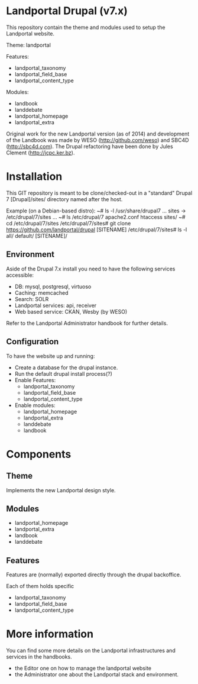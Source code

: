 # Landportal Drupal (v7.x)

This repository contain the theme and modules used to setup the Landportal website.

Theme: landportal

Features:
 - landportal_taxonomy
 - landportal_field_base
 - landportal_content_type

Modules:
 - landbook
 - landdebate
 - landportal_homepage
 - landportal_extra

Original work for the new Landportal version (as of 2014) and development of the Landbook was made by WESO (http://github.com/weso) and SBC4D (http://sbc4d.com). The Drupal refactoring have been done by Jules Clement (http://jcpc.ker.bz).


# Installation

This GIT repository is meant to be clone/checked-out in a "standard" Drupal 7 [Drupal]/sites/ directory named after the host.

Example (on a Debian-based distro):
~# ls -l /usr/share/drupal7
  ...
  sites -> /etc/drupal/7/sites
  ...
~# ls /etc/drupal/7
  apache2.conf
  htaccess
  sites/
~# cd /etc/drupal/7/sites
/etc/drupal/7/sites# git clone https://github.com/landportal/drupal [SITENAME]
/etc/drupal/7/sites# ls -l
  all/
  default/
  [SITENAME]/


## Environment

Aside of the Drupal 7.x install you need to have the following services accessible:
 - DB: mysql, postgresql, virtuoso
 - Caching: memcached
 - Search: SOLR
 - Landportal services: api, receiver
 - Web based service: CKAN, Wesby (by WESO)

Refer to the Landportal Administrator handbook for further details.


## Configuration

To have the website up and running:
 - Create a database for the drupal instance.
 - Run the default drupal install process(?)
 - Enable Features:
   - landportal_taxonomy
   - landportal_field_base
   - landportal_content_type
 - Enable modules:
   - landportal_homepage
   - landportal_extra
   - landdebate
   - landbook


# Components

## Theme

Implements the new Landportal design style.

## Modules

 - landportal_homepage
 - landportal_extra
 - landbook
 - landdebate

## Features

Features are (normally) exported directly through the drupal backoffice.

Each of them holds specific
 - landportal_taxonomy
 - landportal_field_base
 - landportal_content_type



# More information

You can find some more details on the Landportal infrastructures and services in the handbooks.
 - the Editor one on how to manage the landportal website
 - the Administrator one about the Landportal stack and environment.
